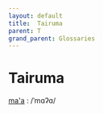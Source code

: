 ```yaml
---
layout: default
title:  Tairuma
parent: T
grand_parent: Glossaries
---
```


# Tairuma


[ma'a](https://en.wiktionary.org/wiki/?curid=3319417)
: /ˈmɑʔɑ/

